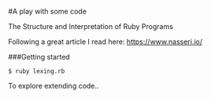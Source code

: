 #A play with some code

The Structure and Interpretation of Ruby Programs

Following a great article I read here:
https://www.nasseri.io/

###Getting started

```
$ ruby lexing.rb
```

To explore extending code..